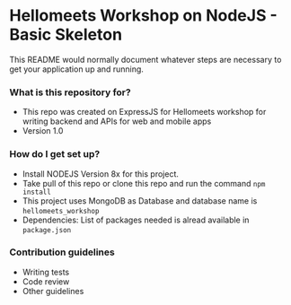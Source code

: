 # Hellomeets Workshop on NodeJS - Basic Skeleton #

This README would normally document whatever steps are necessary to get your application up and running.

### What is this repository for? ###

* This repo was created on ExpressJS for Hellomeets workshop for writing backend and APIs for web and mobile apps
* Version 1.0

### How do I get set up? ###

* Install NODEJS Version 8x for this project.
* Take pull of this repo or clone this repo and run the command `npm install`
* This project uses MongoDB as Database and database name is `hellomeets_workshop`
* Dependencies: List of packages needed is alread available in `package.json`

### Contribution guidelines ###

* Writing tests
* Code review
* Other guidelines

